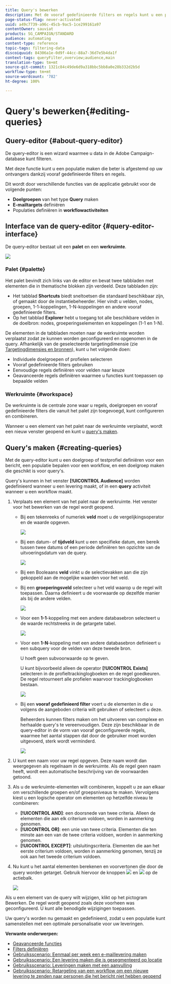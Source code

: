 ```yaml
---
title: Query's bewerken
description: Met de vooraf gedefinieerde filters en regels kunt u een populatie opbouwen.
page-status-flag: never-activated
uuid: a49c7739-a96c-45cb-9ac5-1ce299161a97
contentOwner: sauviat
products: SG_CAMPAIGN/STANDARD
audience: automating
content-type: reference
topic-tags: filtering-data
discoiquuid: 84306a1e-0d9f-44cc-88a7-36d7e5b4da1f
context-tags: queryFilter,overview;audience,main
translation-type: tm+mt
source-git-commit: 1321c84c49de6d9a318bbc5bb8a0e28b332d2b5d
workflow-type: tm+mt
source-wordcount: '782'
ht-degree: 100%

---
```



# Query&#39;s bewerken{#editing-queries}

## Query-editor {#about-query-editor}

De query-editor is een wizard waarmee u data in de Adobe Campaign-database kunt filteren.

Met deze functie kunt u een populatie maken die beter is afgestemd op uw ontvangers dankzij vooraf gedefinieerde filters en regels.

Dit wordt door verschillende functies van de applicatie gebruikt voor de volgende punten:

* **Doelgroepen** van het type **Query** maken 
* **E-mailtargets** definiëren
* Populaties definiëren in **workflowactiviteiten**

## Interface van de query-editor {#query-editor-interface}

De query-editor bestaat uit een **palet** en een **werkruimte**.

![](assets/query_editor_overview.png)

### Palet {#palette}

Het palet bevindt zich links van de editor en bevat twee tabbladen met elementen die in thematische blokken zijn verdeeld. Deze tabbladen zijn:

* Het tabblad **Shortcuts** biedt sneltoetsen die standaard beschikbaar zijn, of gemaakt door de instantiebeheerder. Hier vindt u velden, nodes, groepen, 1-1-koppelingen, 1-N-koppelingen en andere vooraf gedefinieerde filters.
* Op het tabblad **Explorer** hebt u toegang tot alle beschikbare velden in de doelbron: nodes, groeperingselementen en koppelingen (1-1 en 1-N).

De elementen in de tabbladen moeten naar de werkruimte worden verplaatst zodat ze kunnen worden geconfigureerd en opgenomen in de query. Afhankelijk van de geselecteerde targetingdimensie (zie [Targetingdimensies en bronnen](../../automating/using/query.md#targeting-dimensions-and-resources)), kunt u het volgende doen:

* Individuele doelgroepen of profielen selecteren
* Vooraf gedefinieerde filters gebruiken
* Eenvoudige regels definiëren voor velden naar keuze
* Geavanceerde regels definiëren waarmee u functies kunt toepassen op bepaalde velden

### Werkruimte {#workspace}

De werkruimte is de centrale zone waar u regels, doelgroepen en vooraf gedefinieerde filters die vanuit het palet zijn toegevoegd, kunt configureren en combineren.

Wanneer u een element van het palet naar de werkruimte verplaatst, wordt een nieuw venster geopend en kunt u [query&#39;s maken](#creating-queries).

## Query&#39;s maken {#creating-queries}

Met de query-editor kunt u een doelgroep of testprofiel definiëren voor een bericht, een populatie bepalen voor een workflow, en een doelgroep maken die geschikt is voor query&#39;s.

Query&#39;s kunnen in het venster **[!UICONTROL Audience]** worden gedefinieerd wanneer u een levering maakt, of in een **query** activiteit wanneer u een workflow maakt.

1. Verplaats een element van het palet naar de werkruimte. Het venster voor het bewerken van de regel wordt geopend.

   * Bij een tekenreeks of numeriek **veld** moet u de vergelijkingsoperator en de waarde opgeven.

      ![](assets/query_editor_audience_definition2.png)

   * Bij een datum- of **tijdveld** kunt u een specifieke datum, een bereik tussen twee datums of een periode definiëren ten opzichte van de uitvoeringsdatum van de query.

      ![](assets/query_editor_date_field.png)

   * Bij een Booleaans **veld** vinkt u de selectievakken aan die zijn gekoppeld aan de mogelijke waarden voor het veld.
   * Bij een **groeperingsveld** selecteer u het veld waarop u de regel wilt toepassen. Daarna definieert u de voorwaarde op dezelfde manier als bij de andere velden.

      ![](assets/query_editor_audience_definition4.png)

   * Voor een **1-1**-koppeling met een andere databasebron selecteert u de waarde rechtstreeks in de getargete tabel.

      ![](assets/query_editor_audience_definition5.png)

   * Voor een **1-N**-koppeling met een andere databasebron definieert u een subquery voor de velden van deze tweede bron.

      U hoeft geen subvoorwaarde op te geven.

      U kunt bijvoorbeeld alleen de operator **[!UICONTROL Exists]** selecteren in de profieltrackinglogboeken en de regel goedkeuren. De regel retourneert alle profielen waarvoor trackinglogboeken bestaan.

      ![](assets/query_editor_audience_definition6.png)

   * Bij een **vooraf gedefinieerd filter** voert u de elementen in die u volgens de aangeboden criteria wilt gebruiken of selecteert u deze.

      Beheerders kunnen filters maken om het uitvoeren van complexe en herhaalde query&#39;s te vereenvoudigen. Deze zijn beschikbaar in de query-editor in de vorm van vooraf geconfigureerde regels, waarmee het aantal stappen dat door de gebruiker moet worden uitgevoerd, sterk wordt verminderd.

      ![](assets/query-editor_filter_email-audience_filter.png)

1. U kunt een naam voor uw regel opgeven. Deze naam wordt dan weergegeven als regelnaam in de werkruimte. Als de regel geen naam heeft, wordt een automatische beschrijving van de voorwaarden getoond.
1. Als u de werkruimte-elementen wilt combineren, koppelt u ze aan elkaar om verschillende groepen en/of groepsniveaus te maken. Vervolgens kiest u een logische operator om elementen op hetzelfde niveau te combineren:

   * **[!UICONTROL AND]**: een doorsnede van twee criteria. Alleen de elementen die aan elk criterium voldoen, worden in aanmerking genomen.
   * **[!UICONTROL OR]**: een unie van twee criteria. Elementen die ten minste aan een van de twee criteria voldoen, worden in aanmerking genomen.
   * **[!UICONTROL EXCEPT]**: uitsluitingscriteria. Elementen die aan het eerste criterium voldoen, worden in aanmerking genomen, tenzij ze ook aan het tweede criterium voldoen.

1. Nu kunt u het aantal elementen berekenen en voorvertonen die door de query worden getarget. Gebruik hiervoor de knoppen ![](assets/count.png) en ![](assets/preview.png) op de actiebalk.

   ![](assets/query_editor_combining_rules.png)

Als u een element van de query wilt wijzigen, klikt op het pictogram Bewerken. De regel wordt geopend zoals deze voorheen was geconfigureerd. U kunt alle benodigde wijzigingen toepassen.

Uw query&#39;s worden nu gemaakt en gedefinieerd, zodat u een populatie kunt samenstellen met een optimale personalisatie voor uw leveringen.

**Verwante onderwerpen:**

* [Geavanceerde functies](../../automating/using/advanced-expression-editing.md)
* [Filters definiëren](../../developing/using/configuring-filter-definition.md)
* [Gebruiksscenario: Eenmaal per week een e-maillevering maken](../../automating/using/workflow-weekly-offer.md)
* [Gebruiksscenario: Een levering maken die is gesegmenteerd op locatie](../../automating/using/workflow-segmentation-location.md)
* [Gebruiksscenario: Leveringen maken met een aanvulling](../../automating/using/workflow-created-query-with-complement.md)
* [Gebruiksscenario: Retargeting van een workflow om een nieuwe levering te zenden naar personen die het bericht niet hebben geopend](../../automating/using/workflow-cross-channel-retargeting.md)
